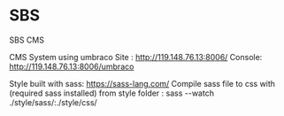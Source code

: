 # SBS
SBS CMS 

CMS System using umbraco
Site : http://119.148.76.13:8006/
Console: http://119.148.76.13:8006/umbraco

Style built with sass: https://sass-lang.com/
Compile sass file to css with (required sass installed) from style folder : sass --watch ./style/sass/:./style/css/
